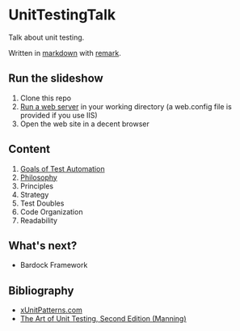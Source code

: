 # UnitTestingTalk
Talk about unit testing. 

Written in [markdown](http://daringfireball.net/projects/markdown/syntax) with [remark](https://github.com/gnab/remark).

## Run the slideshow

1. Clone this repo
2. [Run a web server](https://gist.github.com/willurd/5720255) in your working directory (a web.config file is provided if you use IIS)
3. Open the web site in a decent browser

## Content

1. [Goals of Test Automation](./content/goals.md)
2. [Philosophy](./content/philosophy.md)
3. Principles 
4. Strategy
5. Test Doubles
6. Code Organization
7. Readability

## What's next?

* Bardock Framework

## Bibliography

* [xUnitPatterns.com](http://xunitpatterns.com/)
* [The Art of Unit Testing, Second Edition (Manning)](http://www.manning.com/osherove2/)